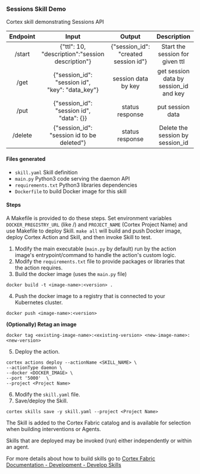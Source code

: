 ### Sessions Skill Demo

Cortex skill demonstrating Sessions API

| Endpoint |                         Input                         |                Output                |              Description               |
|:--------:|:-----------------------------------------------------:|:------------------------------------:|:--------------------------------------:|
|  /start  | {"ttl": 10,<br/> "description":"session description"} | {"session_id": "created session id"} |    Start the session for given ttl     |
|   /get   |  {"session_id": "session id",<br/>"key": "data_key"}  |         session data by key          | get session data by session_id and key |
|   /put   |     {"session_id": "session id",<br/>"data": {}}      |           status response            |            put session data            |
| /delete  |      {"session_id": "session id to be deleted"}       |           status response            |    Delete the session by session_id    |


#### Files generated
* `skill.yaml` Skill definition
* `main.py` Python3 code serving the daemon API
* `requirements.txt` Python3 libraries dependencies
* `Dockerfile` to build Docker image for this skill

#### Steps

A Makefile is provided to do these steps. Set environment variables `DOCKER_PREGISTRY_URL` (like <docker-registry-url>/<namespace-org>) and `PROJECT_NAME` (Cortex Project Name) and use Makefile to deploy Skill.
`make all` will build and push Docker image, deploy Cortex Action and Skill, and then invoke Skill to test.

1. Modify the main executable (`main.py` by default) run by the action image's entrypoint/command to handle the action's custom logic.
2. Modify the `requirements.txt` file to provide packages or libraries that the action requires.
3. Build the docker image (uses the `main.py` file)
  ```
  docker build -t <image-name>:<version> .
  ```
4. Push the docker image to a registry that is connected to your Kubernetes cluster.
  ```
  docker push <image-name>:<version>
  ```

  **(Optionally) Retag an image**
  ```
  docker tag <existing-image-name>:<existing-version> <new-image-name>:<new-version>
  ```
5. Deploy the action.
  ```
  cortex actions deploy --actionName <SKILL_NAME> \
  --actionType daemon \
  --docker <DOCKER_IMAGE> \
  --port '5000'  \
  --project <Project Name>
  ```
6. Modify the `skill.yaml` file.
7. Save/deploy the Skill.
  ```
  cortex skills save -y skill.yaml --project <Project Name>
  ```

   The Skill is added to the Cortex Fabric catalog and is available for selection when building interventions or Agents.

   Skills that are deployed may be invoked (run) either independently or within an agent.

For more details about how to build skills go to [Cortex Fabric Documentation - Development - Develop Skills](https://cognitivescale.github.io/cortex-fabric/docs/build-skills/define-skills)
